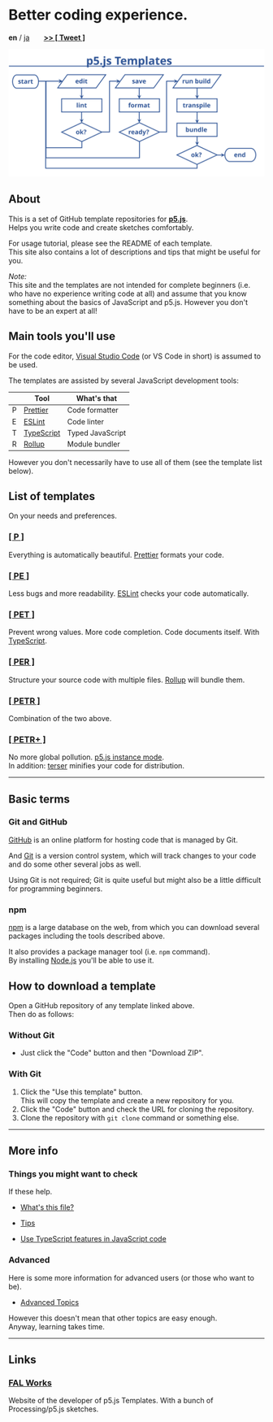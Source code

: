 # Better coding experience.

**en** / [ja](./ja/)
<span style="margin-left: 1.5rem">
  <a href="https://twitter.com/intent/tweet?url=https://fal-works.github.io/p5js-templates/&text=p5.js+Templates&hashtags=p5js" target="blank_">
    <strong>>> [ Tweet ]</strong>
  </a>
</span>

<div class="custom-wrapper-50">
<img src="./images/p5js-templates-flowchart.svg" alt="p5.js Templates flowchart" class="custom-wrapped" />
</div>

## About

This is a set of GitHub template repositories for **[p5.js](https://p5js.org/)**.  
Helps you write code and create sketches comfortably.

For usage tutorial, please see the README of each template.  
This site also contains a lot of descriptions and tips that might be useful for you.  

*Note:*  
This site and the templates are not intended for complete beginners (i.e. who have no experience writing code at all) and assume that you know something about the basics of JavaScript and p5.js. However you don't have to be an expert at all!

## Main tools you'll use

For the code editor, [Visual Studio Code](https://code.visualstudio.com/) (or VS Code in short) is assumed to be used.

The templates are assisted by several JavaScript development tools:

||Tool|What's that|
|---|---|---|
|P|[Prettier](https://prettier.io/)|Code formatter|
|E|[ESLint](https://eslint.org/)|Code linter|
|T|[TypeScript](https://www.typescriptlang.org/)|Typed JavaScript|
|R|[Rollup](https://rollupjs.org/)|Module bundler|

However you don't necessarily have to use all of them (see the template list below).

## List of templates

On your needs and preferences.

### [[ P ]](https://github.com/fal-works/p5js-template-p)

Everything is automatically beautiful. [Prettier](https://prettier.io/) formats your code.

### [[ PE ]](https://github.com/fal-works/p5js-template-pe)

Less bugs and more readability. [ESLint](https://eslint.org/) checks your code automatically.

### [[ PET ]](https://github.com/fal-works/p5js-template-pet)

Prevent wrong values. More code completion. Code documents itself. With [TypeScript](https://www.typescriptlang.org/).

### [[ PER ]](https://github.com/fal-works/p5js-template-per)

Structure your source code with multiple files. [Rollup](https://rollupjs.org/) will bundle them.

### [[ PETR ]](https://github.com/fal-works/p5js-template-petr)

Combination of the two above.

### [[ PETR+ ]](https://github.com/fal-works/p5js-template-petr-plus)

No more global pollution. [p5.js instance mode](https://github.com/processing/p5.js/wiki/Global-and-instance-mode).  
In addition: [terser](https://terser.org/) minifies your code for distribution.


----

## Basic terms

### Git and GitHub

[GitHub](https://github.co.jp/) is an online platform for hosting code that is managed by Git.  

And [Git](https://git-scm.com/) is a version control system, which will track changes to your code and do some other several jobs as well.

Using Git is not required; Git is quite useful but might also be a little difficult for programming beginners.

### npm

[npm](https://docs.npmjs.com/) is a large database on the web, from which you can download several packages including the tools described above.

It also provides a package manager tool (i.e. `npm` command).  
By installing [Node.js](https://nodejs.org/) you'll be able to use it.


## How to download a template

Open a GitHub repository of any template linked above.  
Then do as follows:

### Without Git

- Just click the "Code" button and then "Download ZIP".

### With Git

1. Click the "Use this template" button.  
This will copy the template and create a new repository for you.
2. Click the "Code" button and check the URL for cloning the repository.
3. Clone the repository with `git clone` command or something else.


----


## More info

### Things you might want to check

If these help.

- [What's this file?](./what-is-this-file.md)

- [Tips](./tips.md)

- [Use TypeScript features in JavaScript code](./use-ts-in-js.md)

### Advanced

Here is some more information for advanced users (or those who want to be).  

- [Advanced Topics](./advanced-topics.md)

However this doesn't mean that other topics are easy enough.  
Anyway, learning takes time.


----


## Links

### [FAL Works](https://www.fal-works.com/)

Website of the developer of p5.js Templates. With a bunch of Processing/p5.js sketches.
